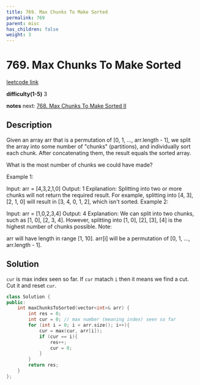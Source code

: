 ```yaml
---
title: 769. Max Chunks To Make Sorted
permalink: 769
parent: misc
has_children: false
weight: 3
---
```

# 769. Max Chunks To Make Sorted
[leetcode link](https://leetcode.com/problems/max-chunks-to-make-sorted/)

**difficulty(1-5)** 
3

**notes** 
next: [768. Max Chunks To Make Sorted II](768)

## Description
Given an array arr that is a permutation of [0, 1, ..., arr.length - 1], we split the array into some number of "chunks" (partitions), and individually sort each chunk.  After concatenating them, the result equals the sorted array.

What is the most number of chunks we could have made?

Example 1:

Input: arr = [4,3,2,1,0]
Output: 1
Explanation:
Splitting into two or more chunks will not return the required result.
For example, splitting into [4, 3], [2, 1, 0] will result in [3, 4, 0, 1, 2], which isn't sorted.
Example 2:

Input: arr = [1,0,2,3,4]
Output: 4
Explanation:
We can split into two chunks, such as [1, 0], [2, 3, 4].
However, splitting into [1, 0], [2], [3], [4] is the highest number of chunks possible.
Note:

arr will have length in range [1, 10].
arr[i] will be a permutation of [0, 1, ..., arr.length - 1].

## Solution
`cur` is max index seen so far. If `cur` matach `i` then it means we find a cut. Cut it and reset `cur`.

```c++
class Solution {
public:
    int maxChunksToSorted(vector<int>& arr) {
        int res = 0;
        int cur = 0; // max number (meaning index) seen so far
        for (int i = 0; i < arr.size(); i++){
            cur = max(cur, arr[i]);
            if (cur == i){
                res++;
                cur = 0;
            }
        }
        return res;
    }
};
``` 


